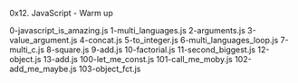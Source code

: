0x12. JavaScript - Warm up

0-javascript_is_amazing.js
1-multi_languages.js
2-arguments.js
3-value_argument.js
4-concat.js
5-to_integer.js
6-multi_languages_loop.js
7-multi_c.js
8-square.js
9-add.js
10-factorial.js
11-second_biggest.js
12-object.js
13-add.js
100-let_me_const.js
101-call_me_moby.js
102-add_me_maybe.js
103-object_fct.js
